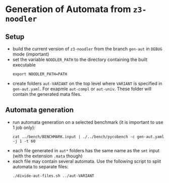 # Generation of Automata from `z3-noodler`

## Setup

* build the current version of `z3-noodler` from the branch `gen-aut` in `DEBUG` mode (important)
* set the variable `NOODLER_PATH` to the directory containing the built executable
    ```
    export NOODLER_PATH=PATH
    ```
* create folders `aut-VARIANT` on the top level where `VARIANT` is specified in `gen-aut.yaml`. For exapmle `aut-compl` or `aut-univ`. These folder will contain the generated mata files.

## Automata generation

* run automata generation on a selected benchmark (it is important to use 1 job only):
    ```
    cat ../bench/BENCHMARK.input | ./../bench/pycobench -c gen-aut.yaml -j 1 -t 60
    ```
* each file generated in `aut*` folders has the same name as the `smt` input (with the extension `.mata` though)
* each file may contain several automata. Use the following script to split automata to separate files:
    ```
    ./divide-aut-files.sh ../aut-VARIANT
    ```